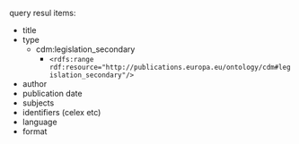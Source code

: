 


query resul items:
- title
- type
  - cdm:legislation_secondary
    - `<rdfs:range rdf:resource="http://publications.europa.eu/ontology/cdm#legislation_secondary"/>`
- author
- publication date
- subjects
- identifiers (celex etc)
- language
- format
